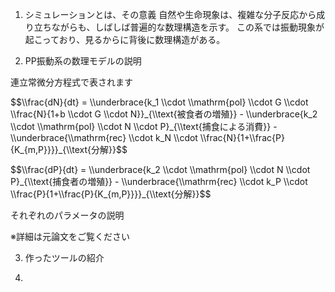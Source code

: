 1. シミュレーションとは、その意義
自然や生命現象は、複雑な分子反応から成り立ちながらも、しばしば普遍的な数理構造を示す。
この系では振動現象が起こっており、見るからに背後に数理構造がある。


2. PP振動系の数理モデルの説明


連立常微分方程式で表されます
<p class="math-display">
  $$\\frac{dN}{dt} = \\underbrace{k_1 \\cdot \\mathrm{pol} \\cdot G \\cdot \\frac{N}{1+b \\cdot G \\cdot N}}_{\\text{被食者の増殖}} - \\underbrace{k_2 \\cdot \\mathrm{pol} \\cdot N \\cdot P}_{\\text{捕食による消費}} - \\underbrace{\\mathrm{rec} \\cdot k_N \\cdot \\frac{N}{1+\\frac{P}{K_{m,P}}}}_{\\text{分解}}$$
</p>
<p class="math-display">
  $$\\frac{dP}{dt} = \\underbrace{k_2 \\cdot \\mathrm{pol} \\cdot N \\cdot P}_{\\text{捕食者の増殖}} - \\underbrace{\\mathrm{rec} \\cdot k_P \\cdot \\frac{P}{1+\\frac{P}{K_{m,P}}}}_{\\text{分解}}$$
</p>

それぞれのパラメータの説明




※詳細は元論文をご覧ください

3. 作ったツールの紹介





4.
